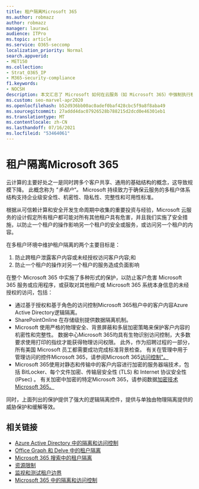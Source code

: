 ```yaml
---
title: 租户隔离Microsoft 365
ms.author: robmazz
author: robmazz
manager: laurawi
audience: ITPro
ms.topic: article
ms.service: O365-seccomp
localization_priority: Normal
search.appverid:
- MET150
ms.collection:
- Strat_O365_IP
- M365-security-compliance
f1.keywords:
- NOCSH
description: 本文汇总了 Microsoft 如何在云服务（如 Microsoft 365）中强制执行租户Microsoft 365。
ms.custom: seo-marvel-apr2020
ms.openlocfilehash: b52d936bb00ac0adef0baf428cbc5f9a8f8aba49
ms.sourcegitcommit: 27addd4dac07926528b788215d2dcd0e46301eb1
ms.translationtype: MT
ms.contentlocale: zh-CN
ms.lasthandoff: 07/16/2021
ms.locfileid: "53464061"
---
```

# <a name="tenant-isolation-in-microsoft-365"></a>租户隔离Microsoft 365

云计算的主要好处之一是同时跨多个客户共享、通用的基础结构的概念，这导致规模下降。 此概念称为 *"多租户"。* Microsoft 持续致力于确保云服务的多租户体系结构支持企业级安全性、机密性、隐私性、完整性和可用性标准。

根据从可信赖计算和安全开发生命周期中[](https://www.microsoft.com/trust-center)收集的重要投资与[](https://www.microsoft.com/securityengineering/sdl/)经验，Microsoft 云服务的设计假定所有租户都可能对所有其他租户具有危害，并且我们实施了安全措施，以防止一个租户的操作影响另一个租户的安全或服务，或访问另一个租户的内容。

在多租户环境中维护租户隔离的两个主要目标是：

1.    防止跨租户泄露客户内容或未经授权访问客户内容;和
2.    防止一个租户的操作对另一个租户的服务造成负面影响

在整个 Microsoft 365 中实施了多种形式的保护，以防止客户危害 Microsoft 365 服务或应用程序，或获取对其他租户或 Microsoft 365 系统本身信息的未经授权的访问，包括：

- 通过基于授权和基于角色的访问控制Microsoft 365租户中的客户内容Azure Active Directory逻辑隔离。
- SharePointOnline 在存储级别提供数据隔离机制。
- Microsoft 使用严格的物理安全、背景屏蔽和多层加密策略来保护客户内容的机密性和完整性。 数据中心Microsoft 365均具有生物识别访问控制，大多数要求使用打印的指纹才能获得物理访问权限。 此外，作为招聘过程的一部分，所有美国 Microsoft 员工都需要成功完成标准背景检查。 有关在管理中用于管理访问的控件Microsoft 365，请参阅Microsoft 365[访问控制"。](/compliance/assurance/assurance-administrative-access-controls-overview)
- Microsoft 365使用对静态和传输中的客户内容进行加密的服务器端技术，包括 BitLocker、每个文件加密、传输层安全性 (TLS) 和 Internet 协议安全性 (IPsec) 。 有关加密中加密的特定Microsoft 365，请参阅数据[加密技术Microsoft 365。](../compliance/office-365-encryption-in-the-microsoft-cloud-overview.md)

同时，上面列出的保护提供了强大的逻辑隔离控件，提供与单独由物理隔离提供的威胁保护和缓解等效。

## <a name="related-links"></a>相关链接

- [Azure Active Directory 中的隔离和访问控制](microsoft-365-isolation-in-azure-active-directory.md)
- [Office Graph 和 Delve 中的租户隔离](microsoft-365-isolation-in-graph-and-delve.md)
- [Microsoft 365 搜索中的租户隔离](microsoft-365-isolation-in-microsoft-365-search.md)
- [资源限制](/compliance/assurance/assurance-resource-limits)
- [监视和测试租户边界](/compliance/assurance/assurance-monitoring-and-testing)
- [Microsoft 365 中的隔离和访问控制](microsoft-365-isolation-in-microsoft-365.md)